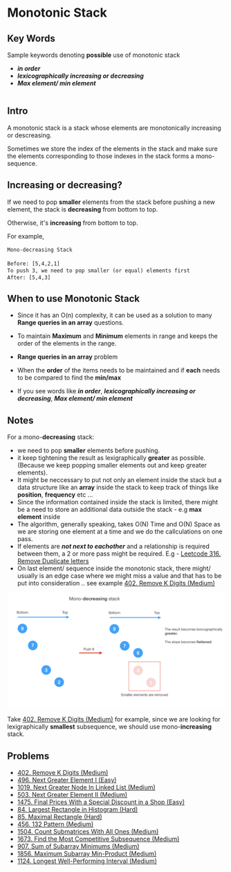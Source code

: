 # Monotonic Stack

## Key Words
Sample keywords denoting **possible** use of monotonic stack
* **_in order_**
* **_lexicographically increasing or decreasing_**
* **_Max element/ min element_**
```
```
## Intro
A monotonic stack is a stack whose elements are monotonically increasing or descreasing.

Sometimes we store the index of the elements in the stack and make sure the elements corresponding to those indexes in the stack forms a mono-sequence.

## Increasing or decreasing?

If we need to pop **smaller** elements from the stack before pushing a new element, the stack is **decreasing** from bottom to top.

Otherwise, it's **increasing** from bottom to top.

For example,

```
Mono-decreasing Stack

Before: [5,4,2,1]
To push 3, we need to pop smaller (or equal) elements first
After: [5,4,3]
```

## When to use Monotonic Stack

* Since it has an O(n) complexity, it can be used as a solution to many **Range queries in an array** questions.
* To maintain **Maximum** and **Minimum** elements in range and keeps the order of the elements in the range.
* **Range queries in an array** problem
* When the **order** of the items needs to be maintained and if **each** needs to be compared to find the **min/max** 

* If you see words like **_in order_**, **_lexicographically increasing or decreasing_**, **_Max element/ min element_**

## Notes

For a mono-**decreasing** stack:
* we need to pop **smaller** elements before pushing.
* it keep tightening the result as lexigraphically **greater** as possible. (Because we keep popping smaller elements out and keep greater elements).
* It might be neccessary to put not only an element inside the stack but a data structure like an **array** inside the stack to keep track of things like **position**, **frequency** etc ... 
* Since the information contained inside the stack is limited, there might be a need to store an additional data outside the stack - e.g **max element** inside
* The algorithm, generally speaking, takes O(N) Time and O(N) Space as we are storing one element at a time and we do the callculations on one pass.
* If elements are _**not next to eachother**_ and a relationship is required between them, a 2 or more pass might be required. E.g - [Leetcode 316. Remove Duplicate letters](https://leetcode.com/problems/remove-duplicate-letters/)
* On last element/ sequence inside the monotonic stack, there might/ usually is an edge case where we might miss a value and that has to be put into consideration .. see example [402. Remove K Digits (Medium)](leetcode-402-remove-k-digits.md)


![](../assets/monostack.png)

Take [402. Remove K Digits (Medium)](https://leetcode.com/problems/remove-k-digits/) for example, since we are looking for lexigraphically **smallest** subsequence, we should use mono-**increasing** stack.

## Problems

* [402. Remove K Digits (Medium)](https://leetcode.com/problems/remove-k-digits/)
* [496. Next Greater Element I \(Easy\)](https://leetcode.com/problems/next-greater-element-i/)
* [1019. Next Greater Node In Linked List \(Medium\)](https://leetcode.com/problems/next-greater-node-in-linked-list/)
* [503. Next Greater Element II \(Medium\)](https://leetcode.com/problems/next-greater-element-ii/)
* [1475. Final Prices With a Special Discount in a Shop \(Easy\)](https://leetcode.com/problems/final-prices-with-a-special-discount-in-a-shop/)
* [84. Largest Rectangle in Histogram \(Hard\)](https://leetcode.com/problems/largest-rectangle-in-histogram/)
* [85. Maximal Rectangle \(Hard\)](https://leetcode.com/problems/maximal-rectangle/)
* [456. 132 Pattern \(Medium\)](https://leetcode.com/problems/132-pattern/)
* [1504. Count Submatrices With All Ones \(Medium\)](https://leetcode.com/problems/count-submatrices-with-all-ones/)
* [1673. Find the Most Competitive Subsequence (Medium)](https://leetcode.com/problems/find-the-most-competitive-subsequence/)
* [907. Sum of Subarray Minimums (Medium)](https://leetcode.com/problems/sum-of-subarray-minimums/)
* [1856. Maximum Subarray Min-Product (Medium)](https://leetcode.com/problems/maximum-subarray-min-product/)
* [1124. Longest Well-Performing Interval (Medium)](https://leetcode.com/problems/longest-well-performing-interval/)